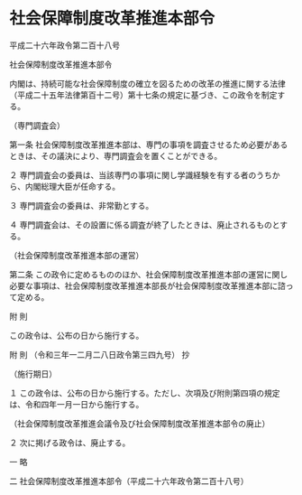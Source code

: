 # 社会保障制度改革推進本部令

平成二十六年政令第二百十八号

社会保障制度改革推進本部令

内閣は、持続可能な社会保障制度の確立を図るための改革の推進に関する法律（平成二十五年法律第百十二号）第十七条の規定に基づき、この政令を制定する。

（専門調査会）

第一条 社会保障制度改革推進本部は、専門の事項を調査させるため必要があるときは、その議決により、専門調査会を置くことができる。

２ 専門調査会の委員は、当該専門の事項に関し学識経験を有する者のうちから、内閣総理大臣が任命する。

３ 専門調査会の委員は、非常勤とする。

４ 専門調査会は、その設置に係る調査が終了したときは、廃止されるものとする。

（社会保障制度改革推進本部の運営）

第二条 この政令に定めるもののほか、社会保障制度改革推進本部の運営に関し必要な事項は、社会保障制度改革推進本部長が社会保障制度改革推進本部に諮って定める。

附 則

この政令は、公布の日から施行する。

附 則 （令和三年一二月二八日政令第三四九号） 抄

（施行期日）

１ この政令は、公布の日から施行する。ただし、次項及び附則第四項の規定は、令和四年一月一日から施行する。

（社会保障制度改革推進会議令及び社会保障制度改革推進本部令の廃止）

２ 次に掲げる政令は、廃止する。

一 略

二 社会保障制度改革推進本部令（平成二十六年政令第二百十八号）
